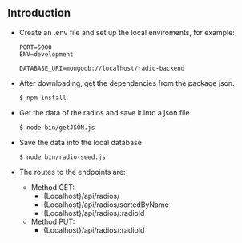 ## Introduction

- Create an .env file and set up the local enviroments, for example:
  ```
  PORT=5000
  ENV=development
  
  DATABASE_URI=mongodb://localhost/radio-backend
  ```

- After downloading, get the dependencies from the package json.

  ```
  $ npm install
  ```

- Get the data of the radios and save it into a json file

  ```
  $ node bin/getJSON.js
  ```

- Save the data into the local database

  ```
  $ node bin/radio-seed.js
  ```

- The routes to the endpoints are:

    - Method GET:
        - {Localhost}/api/radios/
        - {Localhost}/api/radios/sortedByName
        - {Localhost}/api/radios/:radioId
    - Method PUT:
        - {Localhost}/api/radios/:radioId